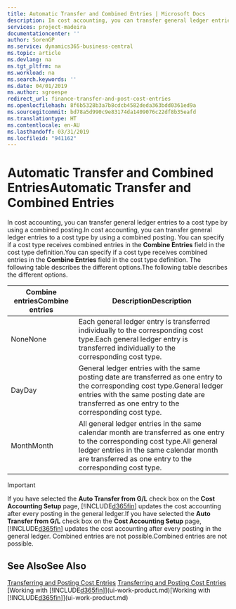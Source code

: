 ```yaml
---
title: Automatic Transfer and Combined Entries | Microsoft Docs
description: In cost accounting, you can transfer general ledger entries to a cost type by using a combined posting. You can specify if a cost type receives combined entries in the **Combine Entries** field in the cost type definition. The following table describes the different options.
services: project-madeira
documentationcenter: ''
author: SorenGP
ms.service: dynamics365-business-central
ms.topic: article
ms.devlang: na
ms.tgt_pltfrm: na
ms.workload: na
ms.search.keywords: ''
ms.date: 04/01/2019
ms.author: sgroespe
redirect_url: finance-transfer-and-post-cost-entries
ms.openlocfilehash: 8f6b5328b3a7b8cdcb4582deda363bdd0361ed9a
ms.sourcegitcommit: bd78a5d990c9e83174da1409076c22df8b35eafd
ms.translationtype: HT
ms.contentlocale: en-AU
ms.lasthandoff: 03/31/2019
ms.locfileid: "941162"
---
```

# <a name="automatic-transfer-and-combined-entries"></a><span data-ttu-id="fbdea-105">Automatic Transfer and Combined Entries</span><span class="sxs-lookup"><span data-stu-id="fbdea-105">Automatic Transfer and Combined Entries</span></span>
<span data-ttu-id="fbdea-106">In cost accounting, you can transfer general ledger entries to a cost type by using a combined posting.</span><span class="sxs-lookup"><span data-stu-id="fbdea-106">In cost accounting, you can transfer general ledger entries to a cost type by using a combined posting.</span></span> <span data-ttu-id="fbdea-107">You can specify if a cost type receives combined entries in the **Combine Entries** field in the cost type definition.</span><span class="sxs-lookup"><span data-stu-id="fbdea-107">You can specify if a cost type receives combined entries in the **Combine Entries** field in the cost type definition.</span></span> <span data-ttu-id="fbdea-108">The following table describes the different options.</span><span class="sxs-lookup"><span data-stu-id="fbdea-108">The following table describes the different options.</span></span>  

|<span data-ttu-id="fbdea-109">Combine entries</span><span class="sxs-lookup"><span data-stu-id="fbdea-109">Combine entries</span></span>|<span data-ttu-id="fbdea-110">Description</span><span class="sxs-lookup"><span data-stu-id="fbdea-110">Description</span></span>|  
|---------------------|-----------------|  
|<span data-ttu-id="fbdea-111">None</span><span class="sxs-lookup"><span data-stu-id="fbdea-111">None</span></span>|<span data-ttu-id="fbdea-112">Each general ledger entry is transferred individually to the corresponding cost type.</span><span class="sxs-lookup"><span data-stu-id="fbdea-112">Each general ledger entry is transferred individually to the corresponding cost type.</span></span>|  
|<span data-ttu-id="fbdea-113">Day</span><span class="sxs-lookup"><span data-stu-id="fbdea-113">Day</span></span>|<span data-ttu-id="fbdea-114">General ledger entries with the same posting date are transferred as one entry to the corresponding cost type.</span><span class="sxs-lookup"><span data-stu-id="fbdea-114">General ledger entries with the same posting date are transferred as one entry to the corresponding cost type.</span></span>|  
|<span data-ttu-id="fbdea-115">Month</span><span class="sxs-lookup"><span data-stu-id="fbdea-115">Month</span></span>|<span data-ttu-id="fbdea-116">All general ledger entries in the same calendar month are transferred as one entry to the corresponding cost type.</span><span class="sxs-lookup"><span data-stu-id="fbdea-116">All general ledger entries in the same calendar month are transferred as one entry to the corresponding cost type.</span></span>|  

> [!IMPORTANT]  
>  <span data-ttu-id="fbdea-117">If you have selected the **Auto Transfer from G/L** check box on the **Cost Accounting Setup** page, [!INCLUDE[d365fin](includes/d365fin_md.md)] updates the cost accounting after every posting in the general ledger.</span><span class="sxs-lookup"><span data-stu-id="fbdea-117">If you have selected the **Auto Transfer from G/L** check box on the **Cost Accounting Setup** page, [!INCLUDE[d365fin](includes/d365fin_md.md)] updates the cost accounting after every posting in the general ledger.</span></span> <span data-ttu-id="fbdea-118">Combined entries are not possible.</span><span class="sxs-lookup"><span data-stu-id="fbdea-118">Combined entries are not possible.</span></span>  

## <a name="see-also"></a><span data-ttu-id="fbdea-119">See Also</span><span class="sxs-lookup"><span data-stu-id="fbdea-119">See Also</span></span>  
 <span data-ttu-id="fbdea-120">[Transferring and Posting Cost Entries](finance-transfer-and-post-cost-entries.md) </span><span class="sxs-lookup"><span data-stu-id="fbdea-120">[Transferring and Posting Cost Entries](finance-transfer-and-post-cost-entries.md) </span></span>  
 <span data-ttu-id="fbdea-121">[Working with [!INCLUDE[d365fin](includes/d365fin_md.md)]](ui-work-product.md)</span><span class="sxs-lookup"><span data-stu-id="fbdea-121">[Working with [!INCLUDE[d365fin](includes/d365fin_md.md)]](ui-work-product.md)</span></span>
